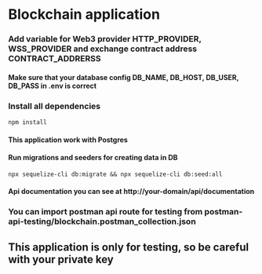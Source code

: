 # Blockchain application

### Add variable for Web3 provider HTTP_PROVIDER, WSS_PROVIDER and 	exchange contract address CONTRACT_ADDRERSS

#### Make sure that your database config DB_NAME, DB_HOST, DB_USER, DB_PASS in .env is correct

### Install all dependencies

`npm install`

#### This application work with Postgres

#### Run migrations and seeders for creating data in DB

`npx sequelize-cli db:migrate && npx sequelize-cli db:seed:all`

#### Api documentation you can see at http://your-domain/api/documentation

### You can import postman api route for testing from postman-api-testing/blockchain.postman_collection.json

## This application is only for testing, so be careful with your private key
